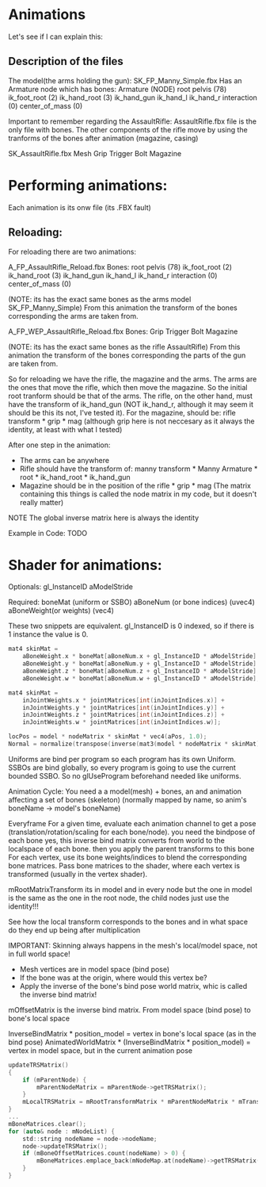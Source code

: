 # Animations
Let's see if I can explain this:

## Description of the files
The model(the arms holding the gun): SK_FP_Manny_Simple.fbx
Has an Armature node which has bones:
Armature (NODE)
    root
        pelvis              (78)
        ik_foot_root        (2)
        ik_hand_root        (3)
            ik_hand_gun
                ik_hand_l
                ik_hand_r
        interaction         (0)
        center_of_mass      (0)

Important to remember regarding the AssaultRifle: AssaultRifle.fbx file is the only file with bones. The other components of the rifle move by using the tranforms of the bones after animation (magazine, casing)

SK_AssaultRifle.fbx
Mesh
Grip
    Trigger
    Bolt
    Magazine


# Performing animations:
Each animation is its onw file (its .FBX fault)
## Reloading:
For reloading there are two animations:

A_FP_AssaultRifle_Reload.fbx
Bones:
    root
        pelvis              (78)
        ik_foot_root        (2)
        ik_hand_root        (3)
            ik_hand_gun
                ik_hand_l
                ik_hand_r
        interaction         (0)
        center_of_mass      (0)

(NOTE: its has the exact same bones as the arms model SK_FP_Manny_Simple)
From this animation the transform of the bones corresponding the arms are taken from.


A_FP_WEP_AssaultRifle_Reload.fbx
Bones:
    Grip
        Trigger
        Bolt
        Magazine

(NOTE: its has the exact same bones as the rifle AssaultRifle)
From this animation the transform of the bones corresponding the parts of the gun are taken from.


So for reloading we have the rifle, the magazine and the arms.
The arms are the ones that move the rifle, which then move the magazine. So the initial root tranform should be that of the arms.
The rifle, on the other hand, must have the transform of ik_hand_gun (NOT ik_hand_r, although it may seem it should be this its not, I've tested it). 
For the magazine, should be: rifle transform * grip * mag (although grip here is not neccesary as it always the identity, at least with what I tested)

After one step in the animation:
- The arms can be anywhere
- Rifle should have the transform of: manny transform * Manny Armature * root * ik_hand_root * ik_hand_gun 
- Magazine should be in the position of the rifle * grip * mag
(The matrix containing this things is called the node matrix in my code, but it doesn't really matter)

NOTE The global inverse matrix here is always the identity

Example in Code:
TODO


# Shader for animations:

Optionals:
gl_InstanceID
aModelStride

Required:
boneMat (uniform or SSBO)
aBoneNum (or bone indices) (uvec4)
aBoneWeight(or weights) (vec4)


These two snippets are equivalent. gl_InstanceID is 0 indexed, so if there is 1 instance the value is 0.
```C
mat4 skinMat =
    aBoneWeight.x * boneMat[aBoneNum.x + gl_InstanceID * aModelStride] +  
    aBoneWeight.y * boneMat[aBoneNum.y + gl_InstanceID * aModelStride] +  
    aBoneWeight.z * boneMat[aBoneNum.z + gl_InstanceID * aModelStride] +  
    aBoneWeight.w * boneMat[aBoneNum.w + gl_InstanceID * aModelStride];   
```
```C
mat4 skinMat = 
    inJointWeights.x * jointMatrices[int(inJointIndices.x)] +
    inJointWeights.y * jointMatrices[int(inJointIndices.y)] +
    inJointWeights.z * jointMatrices[int(inJointIndices.z)] +
    inJointWeights.w * jointMatrices[int(inJointIndices.w)];

locPos = model * nodeMatrix * skinMat * vec4(aPos, 1.0);
Normal = normalize(transpose(inverse(mat3(model * nodeMatrix * skinMat))) * aNormal);
```



Uniforms are bind per program so each program has its own Uniform.
SSBOs are bind globally, so every program is going to use the current bounded SSBO. So no glUseProgram beforehand needed like uniforms.



Animation Cycle:
You need a a model(mesh) + bones, an and animation affecting a set of bones (skeleton) (normally mapped by name, so anim's boneName -> model's boneName)

Everyframe
For a given time, evaluate each animation channel to get a pose (translation/rotation/scaling for each bone/node).
you need the bindpose of each bone yes, this inverse bind matrix converts from world to the localspace of each bone.
then you apply the parent transforms to this bone
For each vertex, use its bone weights/indices to blend the corresponding bone matrices.
Pass bone matrices to the shader, where each vertex is transformed (usually in the vertex shader).


mRootMatrixTransform its in model and in every node but the one in model is the same as the one in the root node, the child nodes just use the identity!!!

See how the local transform corresponds to the bones and in what space do they end up being after multiplication

IMPORTANT: Skinning always happens in the mesh's local/model space, not in full world space!
- Mesh vertices are in model space (bind pose)
- If the bone was at the origin, where would this vertex be?
- Apply the inverse of the bone's bind pose world matrix, whic is called the inverse bind matrix!


mOffsetMatrix is the inverse bind matrix. From model space (bind pose) to bone's local space

InverseBindMatrix * position_model = vertex in bone's local space (as in the bind pose)
AnimatedWorldMatrix * (InverseBindMatrix * position_model) = vertex in model space, but in the current animation pose


```C
updateTRSMatrix()
{
    if (mParentNode) {
        mParentNodeMatrix = mParentNode->getTRSMatrix();
    }
    mLocalTRSMatrix = mRootTransformMatrix * mParentNodeMatrix * mTranslationMatrix * mRotationMatrix * mScalingMatrix;
}
...
mBoneMatrices.clear();
for (auto& node : mNodeList) {
    std::string nodeName = node->nodeName;
    node->updateTRSMatrix();
    if (mBoneOffsetMatrices.count(nodeName) > 0) {
        mBoneMatrices.emplace_back(mNodeMap.at(nodeName)->getTRSMatrix() * mBoneOffsetMatrices.at(nodeName));
    }
}
```